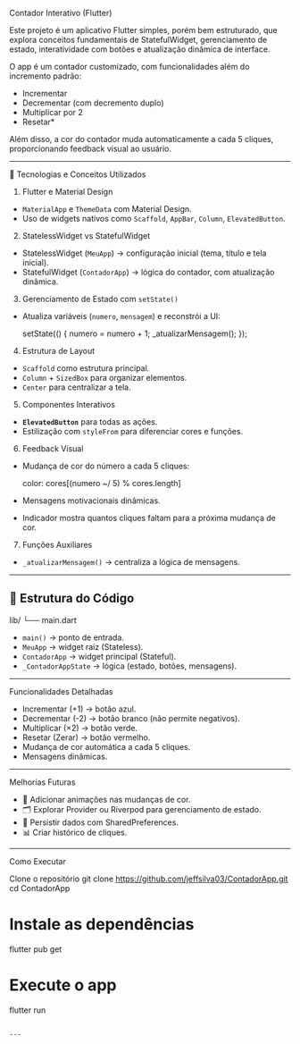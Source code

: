 Contador Interativo (Flutter)

Este projeto é um aplicativo Flutter simples, porém bem estruturado, que explora conceitos fundamentais de StatefulWidget, gerenciamento de estado, interatividade com botões e atualização dinâmica de interface.  

O app é um contador customizado, com funcionalidades além do incremento padrão:  
- Incrementar
- Decrementar (com decremento duplo)  
- Multiplicar por 2
- Resetar* 

Além disso, a cor do contador muda automaticamente a cada 5 cliques, proporcionando feedback visual ao usuário.

---
🚀 Tecnologias e Conceitos Utilizados

1. Flutter e Material Design
- `MaterialApp` e `ThemeData` com Material Design.
- Uso de widgets nativos como `Scaffold`, `AppBar`, `Column`, `ElevatedButton`.

2. StatelessWidget vs StatefulWidget
- StatelessWidget (`MeuApp`) → configuração inicial (tema, título e tela inicial).  
- StatefulWidget (`ContadorApp`) → lógica do contador, com atualização dinâmica.

3. Gerenciamento de Estado com `setState()`
- Atualiza variáveis (`numero`, `mensagem`) e reconstrói a UI:  

  setState(() {
    numero = numero + 1;
    _atualizarMensagem();
  });



4. Estrutura de Layout

* `Scaffold` como estrutura principal.
* `Column` + `SizedBox` para organizar elementos.
* `Center` para centralizar a tela.

5. Componentes Interativos

* **`ElevatedButton`** para todas as ações.
* Estilização com `styleFrom` para diferenciar cores e funções.

6. Feedback Visual

* Mudança de cor do número a cada 5 cliques:

  
  color: cores[(numero ~/ 5) % cores.length]
  

* Mensagens motivacionais dinâmicas.
* Indicador mostra quantos cliques faltam para a próxima mudança de cor.

7. Funções Auxiliares

* `_atualizarMensagem()` → centraliza a lógica de mensagens.

---

## 📂 Estrutura do Código


lib/
└── main.dart


* `main()` → ponto de entrada.
* `MeuApp` → widget raiz (Stateless).
* `ContadorApp` → widget principal (Stateful).
* `_ContadorAppState` → lógica (estado, botões, mensagens).

---

Funcionalidades Detalhadas

* Incrementar (+1) → botão azul.
* Decrementar (-2) → botão branco (não permite negativos).
* Multiplicar (×2) → botão verde.
* Resetar (Zerar) → botão vermelho.
* Mudança de cor automática a cada 5 cliques.
* Mensagens dinâmicas.

---


Melhorias Futuras

* 🔄 Adicionar animações nas mudanças de cor.
* 🗂️ Explorar Provider ou Riverpod para gerenciamento de estado.
* 💾 Persistir dados com SharedPreferences.
* 📊 Criar histórico de cliques.

---

Como Executar

Clone o repositório
git clone https://github.com/jeffsilva03/ContadorApp.git
cd ContadorApp

# Instale as dependências
flutter pub get

# Execute o app
flutter run
```

---

